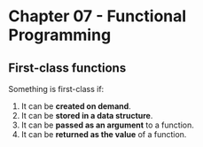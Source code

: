 # Chapter 07 - Functional Programming

## First-class functions

Something is first-class if:
1. It can be **created on demand**.
2. It can be **stored in a data structure**.
3. It can be **passed as an argument** to a function.
4. It can be **returned as the value** of a function.
